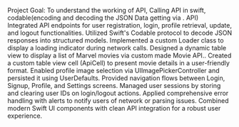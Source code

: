Project Goal: To understand the working of API, Calling API in swift, 
              codable(encoding and decoding the JSON Data getting via
 .            API)                            
Integrated API endpoints for user registration, login, profile retrieval, update, and logout functionalities.
Utilized Swift's Codable protocol to decode JSON responses into structured models.
Implemented a custom Loader class to display a loading indicator during network calls.
Designed a dynamic table view to display a list of Marvel movies via custom made Movie API..
Created a custom table view cell (ApiCell) to present movie details in a user-friendly format.
Enabled profile image selection via UIImagePickerController and persisted it using UserDefaults.
Provided navigation flows between Login, Signup, Profile, and Settings screens.
Managed user sessions by storing and clearing user IDs on login/logout actions.
Applied comprehensive error handling with alerts to notify users of network or parsing issues.
Combined modern Swift UI components with clean API integration for a robust user experience.
